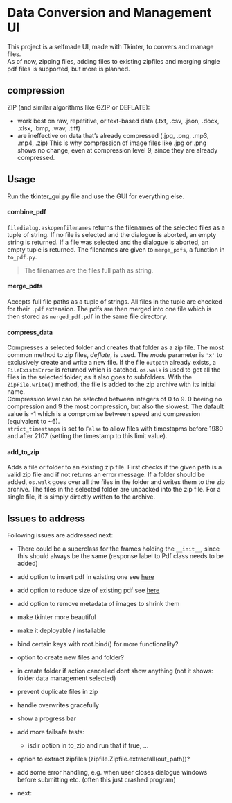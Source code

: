# Data Conversion and Management UI

This project is a selfmade UI, made with Tkinter, to convers and manage files.  
As of now, zipping files, adding files to existing zipfiles and merging single pdf files is supported, but more is planned.

## compression

ZIP (and similar algorithms like GZIP or DEFLATE):
* work best on raw, repetitive, or text-based data (.txt, .csv, .json, .docx, .xlsx, .bmp, .wav, .tiff)
* are ineffective on data that’s already compressed (.jpg, .png, .mp3, .mp4, .zip)
This is why compression of image files like .jpg or .png shows no change, even at compression level 9, since they are already compressed.

## Usage

Run the tkinter_gui.py file and use the GUI for everything else.

#### combine_pdf

`filedialog.askopenfilenames` returns the filenames of the selected files as a tuple of string. If no file is selected and the dialogue is aborted, an empty string is returned. If a file was selected and the dialogue is aborted, an empty tuple is returned. The filenames are given to `merge_pdfs`, a function in `to_pdf.py`.
> The filenames are the files full path as string.

#### merge_pdfs

Accepts full file paths as a tuple of strings. All files in the tuple are checked for their `.pdf` extension. The pdfs are then merged into one file which is then stored as `merged_pdf.pdf` in the same file directory. 

#### compress_data

Compresses a selected folder and creates that folder as a zip file. The most common method to zip files, *deflate*, is used. The *mode* parameter is `'x'` to exclusively create and write a new file. If the file `outpath` already exists, a `FileExistsError` is returned which is catched.
`os.walk` is used to get all the files in the selected folder, as it also goes to subfolders. With the `ZipFile.write()` method, the file is added to the zip archive with its initial name.  
Compression level can be selected between integers of 0 to 9. 0 beeing no compression and 9 the most compression, but also the slowest. The dafault value is -1 which is a compromise between speed and compression (equivalent to ~6).  
`strict_timestamps` is set to `False` to allow files with timestapms before 1980 and after 2107 (setting the timestamp to this limit value).  

#### add_to_zip

Adds a file or folder to an existing zip file. First checks if the given path is a valid zip file and if not returns an error message. If a folder should be added, `os.walk` goes over all the files in the folder and writes them to the zip archive. The files in the selected folder are unpacked into the zip file. For a single file, it is simply directly written to the archive.

## Issues to address

Following issues are addressed next:

* There could be a superclass for the frames holding the `__init__`, since this should always be the same (response label to Pdf class needs to be added)
* add option to insert pdf in existing one see [here](https://pypdf.readthedocs.io/en/stable/user/merging-pdfs.html)
* add option to reduce size of existing pdf see [here](https://pypdf.readthedocs.io/en/stable/user/file-size.html)

* add option to remove metadata of images to shrink them
* make tkinter more beautiful
* make it deployable / installable
* bind certain keys with root.bind() for more functionality?
* option to create new files and folder?
* in create folder if action cancelled dont show anything (not it shows: folder data management selected)
* prevent duplicate files in zip
* handle overwrites gracefully
* show a progress bar
* add more failsafe tests:
    * isdir option in to_zip and run that if true, ...
* option to extract zipfiles (zipfile.Zipfile.extractall(out_path))?
* add some error handling, e.g. when user closes dialogue windows before submitting etc. (often this just crashed program)

* next: 
